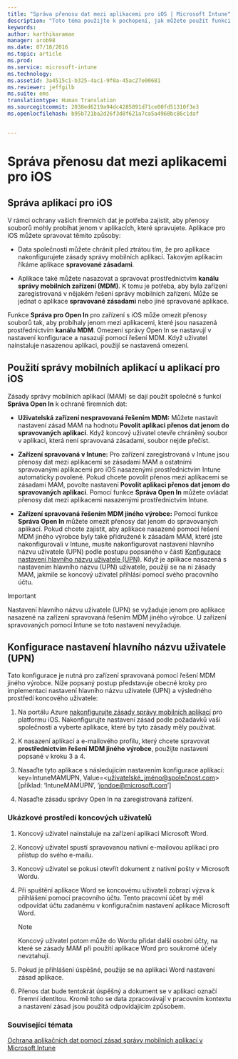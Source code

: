 ```yaml
---
title: "Správa přenosu dat mezi aplikacemi pro iOS | Microsoft Intune"
description: "Toto téma použijte k pochopení, jak můžete použít funkci systému iOS Otevřít v a zásady správy mobilních aplikací ke správě přenosů dat mezi aplikacemi."
keywords: 
author: karthikaraman
manager: arob98
ms.date: 07/18/2016
ms.topic: article
ms.prod: 
ms.service: microsoft-intune
ms.technology: 
ms.assetid: 3a4515c1-b325-4ac1-9f0a-45ac27e00681
ms.reviewer: jeffgilb
ms.suite: ems
translationtype: Human Translation
ms.sourcegitcommit: 2038ed6219a94dc4285891d71ce00fd51310f3e3
ms.openlocfilehash: b95b721ba2d26f3d8f621a7ca5a4968bc86c1daf


---
```


# Správa přenosu dat mezi aplikacemi pro iOS
## Správa aplikací pro iOS
V rámci ochrany vašich firemních dat je potřeba zajistit, aby přenosy souborů mohly probíhat jenom v aplikacích, které spravujete.  Aplikace pro iOS můžete spravovat těmito způsoby:

-   Data společnosti můžete chránit před ztrátou tím, že pro aplikace nakonfigurujete zásady správy mobilních aplikací. Takovým aplikacím říkáme aplikace **spravované zásadami**.

-   Aplikace také můžete nasazovat a spravovat prostřednictvím **kanálu správy mobilních zařízení (MDM)**.  K tomu je potřeba, aby byla zařízení zaregistrovaná v nějakém řešení správy mobilních zařízení. Může se jednat o aplikace **spravované zásadami** nebo jiné spravované aplikace.

Funkce **Správa pro Open In** pro zařízení s iOS může omezit přenosy souborů tak, aby probíhaly jenom mezi aplikacemi, které jsou nasazená prostřednictvím **kanálu MDM**. Omezení správy Open In se nastavují v nastavení konfigurace a nasazují pomocí řešení MDM.  Když uživatel nainstaluje nasazenou aplikaci, použijí se nastavená omezení.
##  Použití správy mobilních aplikací u aplikací pro iOS
Zásady správy mobilních aplikací (MAM) se dají použít společně s funkcí **Správa Open In** k ochraně firemních dat:

-   **Uživatelská zařízení nespravovaná řešením MDM:** Můžete nastavit nastavení zásad MAM na hodnotu **Povolit aplikaci přenos dat jenom do spravovaných aplikací**. Když koncový uživatel otevře chráněný soubor v aplikaci, která není spravovaná zásadami, soubor nejde přečíst.

-   **Zařízení spravovaná v Intune:** Pro zařízení zaregistrovaná v Intune jsou přenosy dat mezi aplikacemi se zásadami MAM a ostatními spravovanými aplikacemi pro iOS nasazenými prostřednictvím Intune automaticky povolené. Pokud chcete povolit přenos mezi aplikacemi se zásadami MAM, povolte nastavení **Povolit aplikaci přenos dat jenom do spravovaných aplikací**. Pomocí funkce **Správa Open In** můžete ovládat přenosy dat mezi aplikacemi nasazenými prostřednictvím Intune.   

-   **Zařízení spravovaná řešením MDM jiného výrobce:** Pomocí funkce **Správa Open In** můžete omezit přenosy dat jenom do spravovaných aplikací.
Pokud chcete zajistit, aby aplikace nasazené pomocí řešení MDM jiného výrobce byly také přidružené k zásadám MAM, které jste nakonfigurovali v Intune, musíte nakonfigurovat nastavení hlavního názvu uživatele (UPN) podle postupu popsaného v části [Konfigurace nastavení hlavního názvu uživatele (UPN)](#configure-user-upn-setting).  Když je aplikace nasazená s nastavením hlavního názvu (UPN) uživatele, použijí se na ni zásady MAM, jakmile se koncový uživatel přihlásí pomocí svého pracovního účtu.

> [!IMPORTANT]
> Nastavení hlavního názvu uživatele (UPN) se vyžaduje jenom pro aplikace nasazené na zařízení spravovaná řešením MDM jiného výrobce.  U zařízení spravovaných pomocí Intune se toto nastavení nevyžaduje.

## Konfigurace nastavení hlavního názvu uživatele (UPN)
Tato konfigurace je nutná pro zařízení spravovaná pomocí řešení MDM jiného výrobce. Níže popsaný postup představuje obecné kroky pro implementaci nastavení hlavního názvu uživatele (UPN) a výsledného prostředí koncového uživatele:


1.  Na portálu Azure [nakonfigurujte zásady správy mobilních aplikací](create-and-deploy-mobile-app-management-policies-with-microsoft-intune.md) pro platformu iOS. Nakonfigurujte nastavení zásad podle požadavků vaší společnosti a vyberte aplikace, které by tyto zásady měly používat.

2.  K nasazení aplikací a e-mailového profilu, který chcete spravovat **prostřednictvím řešení MDM jiného výrobce**, použijte nastavení popsané v kroku 3 a 4.

3.  Nasaďte tyto aplikace s následujícím nastavením konfigurace aplikací: key=IntuneMAMUPN, Value=<uživatelské_jméno@společnost.com> [příklad: ‘IntuneMAMUPN’, ‘jondoe@microsoft.com’]

4.  Nasaďte zásadu správy Open In na zaregistrovaná zařízení.

### Ukázkové prostředí koncových uživatelů

1.  Koncový uživatel nainstaluje na zařízení aplikaci Microsoft Word.

2.  Koncový uživatel spustí spravovanou nativní e-mailovou aplikaci pro přístup do svého e-mailu.

3.  Koncový uživatel se pokusí otevřít dokument z nativní pošty v Microsoft Wordu.

4.  Při spuštění aplikace Word se koncovému uživateli zobrazí výzva k přihlášení pomocí pracovního účtu.  Tento pracovní účet by měl odpovídat účtu zadanému v konfiguračním nastavení aplikace Microsoft Word.

    > [!NOTE]
    > Koncový uživatel potom může do Wordu přidat další osobní účty, na které se zásady MAM při použití aplikace Word pro soukromé účely nevztahují.

5.  Pokud je přihlášení úspěšné, použije se na aplikaci Word nastavení zásad aplikace.

6.  Přenos dat bude tentokrát úspěšný a dokument se v aplikaci označí firemní identitou. Kromě toho se data zpracovávají v pracovním kontextu a nastavení zásad jsou použitá odpovídajícím způsobem.

### Související témata
[Ochrana aplikačních dat pomocí zásad správy mobilních aplikací v Microsoft Intune](protect-app-data-using-mobile-app-management-policies-with-microsoft-intune.md)



<!--HONumber=Jul16_HO4-->


